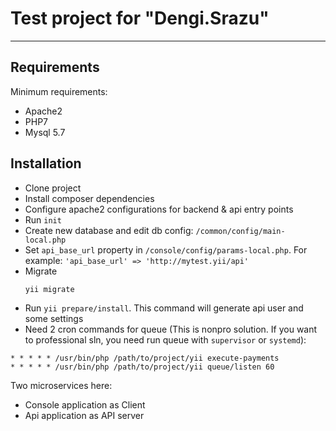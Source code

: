 # Test project for "Dengi.Srazu"
---

## Requirements

Minimum requirements:

- Apache2
- PHP7
- Mysql 5.7

## Installation
- Clone project
- Install composer dependencies
- Configure apache2 configurations for backend & api entry points
- Run `init`
- Create new database and edit db config: `/common/config/main-local.php`
- Set `api_base_url` property in `/console/config/params-local.php`. For example: `'api_base_url' => 'http://mytest.yii/api'`
- Migrate
  ```php
  yii migrate
  ```
- Run `yii prepare/install`. This command will generate api user and some settings
- Need 2 cron commands for queue (This is nonpro solution. If you want to professional sln, you need run queue with `supervisor` or `systemd`):
```
* * * * * /usr/bin/php /path/to/project/yii execute-payments
* * * * * /usr/bin/php /path/to/project/yii queue/listen 60
```

Two microservices here:
- Console application as Client
- Api application as API server